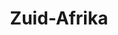 ---
title: "Zuid-Afrika"
introtext: "Zuid-Afrika is één van de populairste vakantielanden ter wereld en dat is niet verrassend. Zuid-Afrika zit vol met wildreservaten waar niet alleen de Big Five, maar ook honderden andere dieren te spotten zijn! Het land heeft de mooiste natuur dus je moet zeker de Panoramaroute rijden met haar ontelbare indrukwekkende uitzichten. Verblijf ook in het bruisende Kaapstad, waar je heerlijk kunt genieten aan de mooie strandjes. Het water hier is ideaal om te surfen. Beklim de Tafelberg en kijk uit over Kaapstad en de oceaan. Vergeet ook niet om de wereldberoemde Zuid-Afrikaanse wijnen te proeven in Stellenbosch! Er is nog zoveel meer te doen in dit prachtige land met haar indrukwekkende geschiedenis. Een reis naar Zuid-Afrika zal je altijd bij blijven!"
introimage: "https://lh3.googleusercontent.com/QLsRyHQjI6F_7pMRhFLrn5W_JNGD-L_D5yYDQOFdUSZJUKi-KXbjlWf2DGAnZKDdbRdkeQa0b5MfWBTGm3686M3sQyfwv9wTEK1zO_PX2QZ_o7KxkAr_oHStXQr_kbYr64-nqGqG7g=w800"
surface: "1.220.000"
inhabitants: "57.000.000"
rate: "19,75"
valuta: "rand"
need_to_know_text: ""
need_to_know_more_text: ""
fact_one_text: ""
fact_two_text: ""
bigmac_index: ""
images: "https://lh3.googleusercontent.com/Kf7sUEFkusS6mFdPvPgvCkkY-5VOkfIqN5xSc-74LfvIIIrIujXRcCD9z5Wq74O_cLfCdHBQjFJMQKFWW4p1j1kmooLsn2wbcx5o-MHVK9-URo363UXdWsANdNHQOPosuSu4TCR77A=w800|https://lh3.googleusercontent.com/9FViKKz2o7w-oCXULC7JG103d1Kq3f7CUzshFkkjKrxgO-WPHs8uuSmIygM0EPcg40SNRk0rZYMCB4ubUbyGJPJqrYuy9guWasD-PnoTccHjtEJ5CdJKFwHPnqtj2fYluGUXRBRSUQ=w800|https://lh3.googleusercontent.com/iszvSevnsHF8iOi9BlpqYnzmJznICPX0c3v2eBoyqmoOEyf_1AlxqqZSyvRks0atMi9-neEAkUQAw_NWG1Q0MeiUwqqE062No03YYjqOBvzbMh2Yj-rQdtUEaSAJzQC2aH2fZi72nA=w800|https://lh3.googleusercontent.com/V1ftAoXMXYuCFIfSnA6kMqaDvAH0mL2hTwaS0noHP7eaffvBnE2BKYfc2An-J7EDUl6qFHkGM72rCbenlu428Vfli3hlWn5GYZuJkGWltfaQC8KOyXJUKk11EP06DSOQIhjaYrWKzA=w800"
flight_button_title: "Check vluchtprijzen Zuid-Afrika"
flight_button_url: "https://lt45.net/c/?si=11986&li=1528136&wi=335922&ws=&dl=transport%2Fflights%2Fnl%2Fza%2F%3Flocale%3Dnl-NL%26currency%3DEUR%26market%3DNL"
inspiration_url: "https://partner.bol.com/click/click?p=2&t=url&s=1025999&f=TXL&url=https%3A%2F%2Fwww.bol.com%2Fnl%2Ff%2Flonely-planet-south-africa-lesotho-swaziland%2F9200000040077878%2F&name=South%20Africa-Swaziland-Lesotho%2011%20LP%2C%20Lonely%20P..."
country_code: "za"
hotels_url: "https://www.booking.com/country/za.nl.html?aid=1837623"
continent: "Afrika"
---